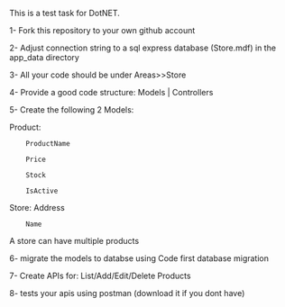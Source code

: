 This is a test task for DotNET.

1- Fork this repository to your own github account

2- Adjust connection string to a sql express database (Store.mdf) in the app_data directory

3- All your code should be under Areas>>Store

4- Provide a good code structure: Models | Controllers

5- Create the following 2 Models: 

Product:

		ProductName
		
		Price
		
		Stock
		
		IsActive
		

Store:
		Address
		
		Name
		
A store can have multiple products
	
6- migrate the models to databse using Code first database migration

7- Create APIs for:
	List/Add/Edit/Delete Products
	
8- tests your apis using postman (download it if you dont have)

